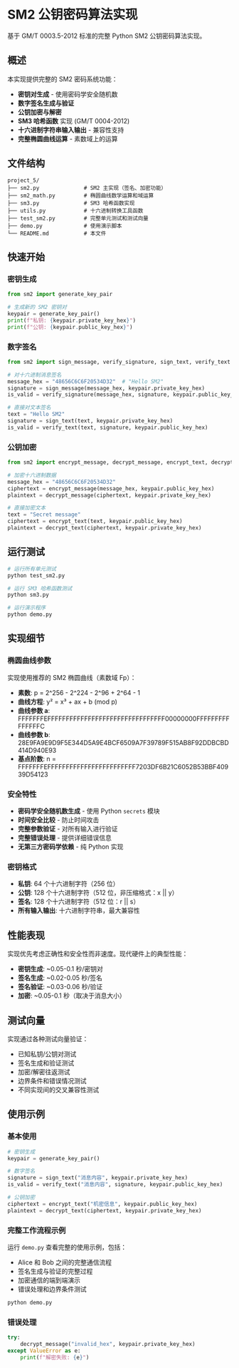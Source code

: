 # SM2 公钥密码算法实现

基于 GM/T 0003.5-2012 标准的完整 Python SM2 公钥密码算法实现。

## 概述

本实现提供完整的 SM2 密码系统功能：
- **密钥对生成** - 使用密码学安全随机数
- **数字签名生成与验证**
- **公钥加密与解密**
- **SM3 哈希函数** 实现 (GM/T 0004-2012)
- **十六进制字符串输入输出** - 兼容性支持
- **完整椭圆曲线运算** - 素数域上的运算

## 文件结构

```
project_5/
├── sm2.py              # SM2 主实现（签名、加密功能）
├── sm2_math.py         # 椭圆曲线数学运算和域运算
├── sm3.py              # SM3 哈希函数实现
├── utils.py            # 十六进制转换工具函数
├── test_sm2.py         # 完整单元测试和测试向量
├── demo.py             # 使用演示脚本
└── README.md           # 本文件
```

## 快速开始

### 密钥生成

```python
from sm2 import generate_key_pair

# 生成新的 SM2 密钥对
keypair = generate_key_pair()
print(f"私钥: {keypair.private_key_hex}")
print(f"公钥: {keypair.public_key_hex}")
```

### 数字签名

```python
from sm2 import sign_message, verify_signature, sign_text, verify_text

# 对十六进制消息签名
message_hex = "48656C6C6F20534D32"  # "Hello SM2"
signature = sign_message(message_hex, keypair.private_key_hex)
is_valid = verify_signature(message_hex, signature, keypair.public_key_hex)

# 直接对文本签名
text = "Hello SM2"
signature = sign_text(text, keypair.private_key_hex)
is_valid = verify_text(text, signature, keypair.public_key_hex)
```

### 公钥加密

```python
from sm2 import encrypt_message, decrypt_message, encrypt_text, decrypt_text

# 加密十六进制数据
message_hex = "48656C6C6F20534D32"
ciphertext = encrypt_message(message_hex, keypair.public_key_hex)
plaintext = decrypt_message(ciphertext, keypair.private_key_hex)

# 直接加密文本
text = "Secret message"
ciphertext = encrypt_text(text, keypair.public_key_hex)
plaintext = decrypt_text(ciphertext, keypair.private_key_hex)
```

## 运行测试

```bash
# 运行所有单元测试
python test_sm2.py

# 运行 SM3 哈希函数测试
python sm3.py

# 运行演示程序
python demo.py
```

## 实现细节

### 椭圆曲线参数

实现使用推荐的 SM2 椭圆曲线（素数域 Fp）：
- **素数**: p = 2^256 - 2^224 - 2^96 + 2^64 - 1
- **曲线方程**: y² = x³ + ax + b (mod p)
- **曲线参数 a**: FFFFFFFEFFFFFFFFFFFFFFFFFFFFFFFFFFFFFFFF00000000FFFFFFFFFFFFFFFC
- **曲线参数 b**: 28E9FA9E9D9F5E344D5A9E4BCF6509A7F39789F515AB8F92DDBCBD414D940E93
- **基点阶数**: n = FFFFFFFEFFFFFFFFFFFFFFFFFFFFFFFF7203DF6B21C6052B53BBF40939D54123

### 安全特性

- **密码学安全随机数生成** - 使用 Python `secrets` 模块
- **时间安全比较** - 防止时间攻击
- **完整参数验证** - 对所有输入进行验证
- **完整错误处理** - 提供详细错误信息
- **无第三方密码学依赖** - 纯 Python 实现

### 密钥格式

- **私钥**: 64 个十六进制字符（256 位）
- **公钥**: 128 个十六进制字符（512 位，非压缩格式：x || y）
- **签名**: 128 个十六进制字符（512 位：r || s）
- **所有输入输出**: 十六进制字符串，最大兼容性

## 性能表现

实现优先考虑正确性和安全性而非速度。现代硬件上的典型性能：

- **密钥生成**: ~0.05-0.1 秒/密钥对
- **签名生成**: ~0.02-0.05 秒/签名
- **签名验证**: ~0.03-0.06 秒/验证
- **加密**: ~0.05-0.1 秒（取决于消息大小）

## 测试向量

实现通过各种测试向量验证：
- 已知私钥/公钥对测试
- 签名生成和验证测试
- 加密/解密往返测试
- 边界条件和错误情况测试
- 不同实现间的交叉兼容性测试

## 使用示例

### 基本使用

```python
# 密钥生成
keypair = generate_key_pair()

# 数字签名
signature = sign_text("消息内容", keypair.private_key_hex)
is_valid = verify_text("消息内容", signature, keypair.public_key_hex)

# 公钥加密
ciphertext = encrypt_text("机密信息", keypair.public_key_hex)
plaintext = decrypt_text(ciphertext, keypair.private_key_hex)
```

### 完整工作流程示例

运行 `demo.py` 查看完整的使用示例，包括：
- Alice 和 Bob 之间的完整通信流程
- 签名生成与验证的完整过程
- 加密通信的端到端演示
- 错误处理和边界条件测试

```bash
python demo.py
```

### 错误处理

```python
try:
    decrypt_message("invalid_hex", keypair.private_key_hex)
except ValueError as e:
    print(f"解密失败: {e}")
```
